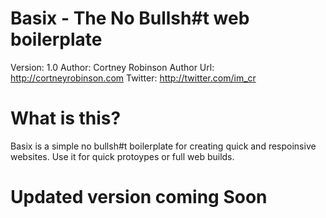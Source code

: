 # Basix - The No Bullsh#t web boilerplate

Version: 1.0
Author: Cortney Robinson
Author Url: http://cortneyrobinson.com
Twitter:  http://twitter.com/im_cr


# What is this?
Basix is a simple no bullsh#t boilerplate for creating quick and respoinsive websites. Use it for quick protoypes or full web builds.

# Updated version coming Soon

